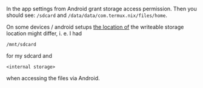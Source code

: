In the app settings from Android grant storage access permission.
Then you should see:
`/sdcard` and
`/data/data/com.termux.nix/files/home`.

On some devices / android setups [the location of](https://github.com/t184256/nix-on-droid/issues/89) the writeable storage location might differ, i. e. I had

```
/mnt/sdcard
```

for my sdcard and

```
<internal storage>
```

when accessing the files via Android.